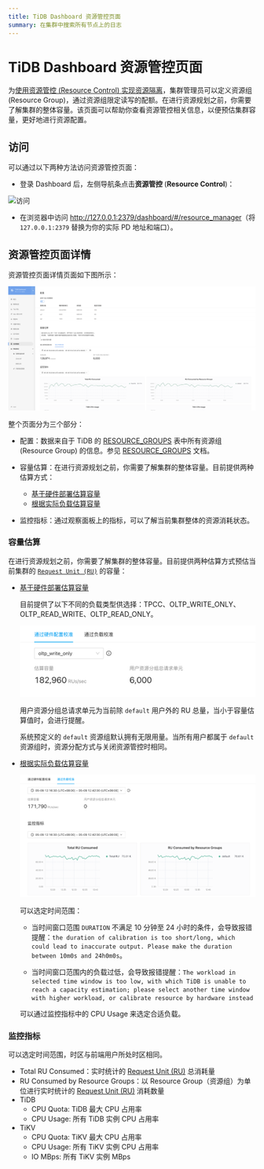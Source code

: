 ```yaml
---
title: TiDB Dashboard 资源管控页面
summary: 在集群中搜索所有节点上的日志
---
```


# TiDB Dashboard 资源管控页面

为[使用资源管控 (Resource Control) 实现资源隔离](/tidb-resource-control.md)，集群管理员可以定义资源组 (Resource Group)，通过资源组限定读写的配额。在进行资源规划之前，你需要了解集群的整体容量。该页面可以帮助你查看资源管控相关信息，以便预估集群容量，更好地进行资源配置。

## 访问

可以通过以下两种方法访问资源管控页面：

* 登录 Dashboard 后，左侧导航条点击**资源管控** (**Resource Control**)：

![访问](/media/dashboard/dashboard-resource-manager-access-v710.png)

* 在浏览器中访问 <http://127.0.0.1:2379/dashboard/#/resource_manager>（将 `127.0.0.1:2379` 替换为你的实际 PD 地址和端口）。

## 资源管控页面详情

资源管控页面详情页面如下图所示：

![详情页面](/media/dashboard/dashboard-resource-manager-info.png)

整个页面分为三个部分：

- 配置：数据来自于 TiDB 的 [RESOURCE_GROUPS](/information-schema/information-schema-resource-groups#resource_groups) 表中所有资源组 (Resource Group) 的信息。参见 [RESOURCE_GROUPS](/information-schema/information-schema-resource-groups.md) 文档。

- 容量估算：在进行资源规划之前，你需要了解集群的整体容量。目前提供两种估算方式：

    - [基于硬件部署估算容量](/sql-statements/sql-statement-calibrate-resource.md#基于硬件部署估算容量)
    - [根据实际负载估算容量](/sql-statements/sql-statement-calibrate-resource.md#根据实际负载估算容量)

- 监控指标：通过观察面板上的指标，可以了解当前集群整体的资源消耗状态。

### 容量估算

在进行资源规划之前，你需要了解集群的整体容量。目前提供两种估算方式预估当前集群的 [`Request Unit (RU)`](https://docs.pingcap.com/zh/tidb/dev/tidb-resource-control#什么是-request-unit-ru) 的容量：

- [基于硬件部署估算容量](/sql-statements/sql-statement-calibrate-resource.md#基于硬件部署估算容量)

  目前提供了以下不同的负载类型供选择：TPCC、OLTP_WRITE_ONLY、OLTP_READ_WRITE、OLTP_READ_ONLY。

  ![基于硬件部署估算容量](/media/dashboard/dashboard-resource-manager-calibrate-by-hardware.png)
  
  用户资源分组总请求单元为当前除 `default` 用户外的 RU 总量，当小于容量估算值时，会进行提醒。

  系统预定义的 `default` 资源组默认拥有无限用量。当所有用户都属于 `default` 资源组时，资源分配方式与关闭资源管控时相同。

- [根据实际负载估算容量](/sql-statements/sql-statement-calibrate-resource#根据实际负载估算容量)

    ![根据实际负载估算容量](/media/dashboard/dashboard-resource-manager-calibrate-by-workload.png)
  
    可以选定时间范围：

    - 当时间窗口范围 `DURATION` 不满足 10 分钟至 24 小时的条件，会导致报错提醒：`the duration of calibration is too short/long, which could lead to inaccurate output. Please make the duration between 10m0s and 24h0m0s`。
  
    - 当时间窗口范围内的负载过低，会导致报错提醒：`The workload in selected time window is too low, with which TiDB is unable to reach a capacity estimation; please select another time window with higher workload, or calibrate resource by hardware instead`
  
    可以通过监控指标中的 CPU Usage 来选定合适负载。

### 监控指标

可以选定时间范围，时区与前端用户所处时区相同。

- Total RU Consumed：实时统计的 [Request Unit (RU)](/tidb-resource-control#什么是-request-unit-ru) 总消耗量
- RU Consumed by Resource Groups：以 Resource Group（资源组）为单位进行实时统计的 [Request Unit (RU)](/tidb-resource-control.md#什么是-request-unit-ru) 消耗数量
- TiDB
  - CPU Quota: TiDB 最大 CPU 占用率
  - CPU Usage: 所有 TiDB 实例 CPU 占用率
- TiKV
  - CPU Quota: TiKV 最大 CPU 占用率
  - CPU Usage: 所有 TiKV 实例 CPU 占用率
  - IO MBps: 所有 TiKV 实例 MBps